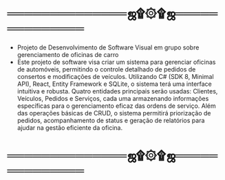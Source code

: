 # ══════════════ஜ۩۞۩ஜ══════════════
- Projeto de Desenvolvimento de Software Visual em grupo sobre gerenciamento de oficinas de carro
- Este projeto de software visa criar um sistema para gerenciar oficinas de automóveis, permitindo o controle detalhado de pedidos de consertos e modificações de veículos. Utilizando C# (SDK 8, Minimal API), React, Entity Framework e SQLite, o sistema terá uma interface intuitiva e robusta. Quatro entidades principais serão usadas: Clientes, Veículos, Pedidos e Serviços, cada uma armazenando informações específicas para o gerenciamento eficaz das ordens de serviço. Além das operações básicas de CRUD, o sistema permitirá priorização de pedidos, acompanhamento de status e geração de relatórios para ajudar na gestão eficiente da oficina.
# ══════════════ஜ۩۞۩ஜ══════════════
